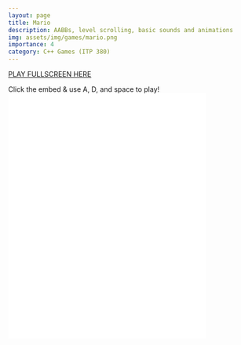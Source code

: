```yaml
---
layout: page
title: Mario
description: AABBs, level scrolling, basic sounds and animations
img: assets/img/games/mario.png
importance: 4
category: C++ Games (ITP 380)
---
```


<a href="../../games/mario.html" target="_blank">PLAY FULLSCREEN HERE</a>

Click the embed & use A, D, and space to play!
<embed type="text/html" src="../../games/mario.html"   width="80%" height="500">
